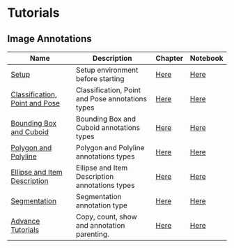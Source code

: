 # Tutorials

## Image Annotations
| Name | Description | Chapter | Notebook |
| --- | --- | --- | --- |
| [Setup](annotations_image/setup/chapter.md) | Setup environment before starting | [Here](annotations_image/setup/chapter.ipynb) | [Here](annotations_image/setup/chapter.ipynb) |
| [Classification, Point and Pose](annotations_image/classification_point_and_pose/chapter.md) | Classification, Point and Pose annotations types | [Here](annotations_image/classification_point_and_pose/chapter.ipynb) | [Here](annotations_image/classification_point_and_pose/chapter.ipynb) |
| [Bounding Box and Cuboid](annotations_image/bounding_box_and_cuboid/chapter.md) | Bounding Box and Cuboid annotations types | [Here](annotations_image/bounding_box_and_cuboid/chapter.ipynb) | [Here](annotations_image/bounding_box_and_cuboid/chapter.ipynb) |
| [Polygon and Polyline](annotations_image/polygon_and_polyline/chapter.md) | Polygon and Polyline annotations types | [Here](annotations_image/polygon_and_polyline/chapter.ipynb) | [Here](annotations_image/polygon_and_polyline/chapter.ipynb) |
| [Ellipse and Item Description](annotations_image/ellipse_and_item_description/chapter.md) | Ellipse and Item Description annotations types | [Here](annotations_image/ellipse_and_item_description/chapter.ipynb) | [Here](annotations_image/ellipse_and_item_description/chapter.ipynb) |
| [Segmentation](annotations_image/segmentation/chapter.md) | Segmentation annotation type | [Here](annotations_image/segmentation/chapter.ipynb) | [Here](annotations_image/segmentation/chapter.ipynb) |
| [Advance Tutorials](annotations_image/advance_tutorials/chapter.md) | Copy, count, show and annotation parenting. | [Here](annotations_image/advance_tutorials/chapter.ipynb) | [Here](annotations_image/advance_tutorials/chapter.ipynb) |